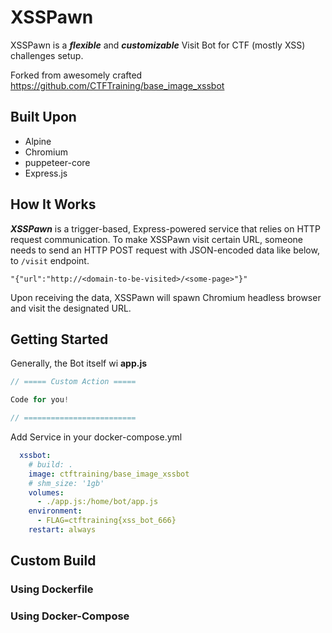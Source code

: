 # XSSPawn
XSSPawn is a ***flexible*** and ***customizable*** Visit Bot for CTF (mostly XSS) challenges setup.

Forked from awesomely crafted https://github.com/CTFTraining/base_image_xssbot

## Built Upon
- Alpine
- Chromium
- puppeteer-core
- Express.js

## How It Works
***XSSPawn*** is a trigger-based, Express-powered service that relies on HTTP request communication. To make XSSPawn visit certain URL, someone needs to send an HTTP POST request with JSON-encoded data like below, to `/visit` endpoint.

```
"{"url":"http://<domain-to-be-visited>/<some-page>"}"
```

Upon receiving the data, XSSPawn will spawn Chromium headless browser and visit the designated URL.

## Getting Started

Generally, the Bot itself wi
**app.js**

```javascript
// ===== Custom Action =====

Code for you!

// =========================
```

Add Service in your docker-compose.yml

```yaml
  xssbot:
    # build: .
    image: ctftraining/base_image_xssbot
    # shm_size: '1gb'
    volumes:
      - ./app.js:/home/bot/app.js
    environment:
      - FLAG=ctftraining{xss_bot_666}
    restart: always
```

## Custom Build

### Using Dockerfile
### Using Docker-Compose

